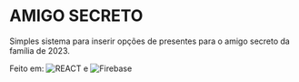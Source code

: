 # AMIGO SECRETO

Simples sistema para inserir opções de presentes para o amigo secreto da família de 2023.

Feito em: ![REACT](https://img.shields.io/badge/-ReactJs-61DAFB?logo=react&logoColor=white&style=for-the-badge) e ![Firebase](https://img.shields.io/badge/Firebase-039BE5?style=for-the-badge&logo=Firebase&logoColor=white)
